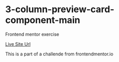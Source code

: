 # 3-column-preview-card-component-main
Frontend mentor exercise

[Live Site Url](https://3-column-preview-card-component-main-phi-one.vercel.app/)

This is a part of a challende from frontendmentor.io 
